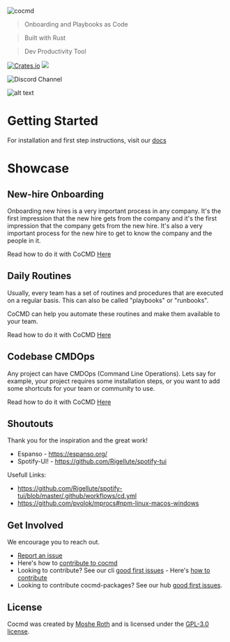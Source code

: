 
![cocmd](media/logo_extended.png)

> Onboarding and Playbooks as Code

> Built with Rust 

> Dev Productivity Tool

[![Crates.io](https://img.shields.io/crates/v/cocmd.svg)](https://crates.io/crates/cocmd)
![](https://img.shields.io/github/v/release/cocmd/cocmd)

![Discord Channel](https://dcbadge.vercel.app/api/server/hKFKTaMKkq/)

![alt text](media/cocmd1.png)


# Getting Started

For installation and first step instructions, visit our [docs](https://cocmd.org/docs/intro)

# Showcase

## New-hire Onboarding

Onboarding new hires is a very important process in any company. It's the first impression that the new hire gets from the company and it's the first impression that the company gets from the new hire. It's also a very important process for the new hire to get to know the company and the people in it.

Read how to do it with CoCMD [Here](https://cocmd.org/docs/showcase/onboarding)

## Daily Routines

Usually, every team has a set of routines and procedures that are executed on a regular basis.
This can also be called "playbooks" or "runbooks". 

CoCMD can help you automate these routines and make them available to your team.

Read how to do it with CoCMD [Here](https://cocmd.org/docs/showcase/routines)


## Codebase CMDOps
Any project can have CMDOps (Command Line Operations). Lets say for example, your project requires some installation steps, or you want to add some shortcuts for your team or community to use.

Read how to do it with CoCMD [Here](https://cocmd.org/docs/showcase/cmdops)



## Shoutouts
Thank you for the inspiration and the great work!
- Espanso - https://espanso.org/
- Spotify-UI! - https://github.com/Rigellute/spotify-tui

Usefull Links:
- https://github.com/Rigellute/spotify-tui/blob/master/.github/workflows/cd.yml
- https://github.com/pvolok/mprocs#npm-linux-macos-windows


## Get Involved

We encourage you to reach out.

- [Report an issue](https://github.com/cocmd/cocmd/issues/new)
- Here's how to [contribute to cocmd](https://github.com/cocmd/cocmd/blob/master/CONTRIBUTING.md)
- Looking to contribute? See our cli [good first issues](https://github.com/cocmd/cocmd/contribute) - Here's [how to contribute](https://github.com/cocmd/hub/blob/master/CONTRIBUTING.md)
- Looking to contribute cocmd-packages? See our hub [good first issues](https://github.com/cocmd/hub/contribute).


## License
Cocmd was created by [Moshe Roth](https://www.linkedin.com/in/mosherot/)
and is licensed under the [GPL-3.0 license](/LICENSE).

